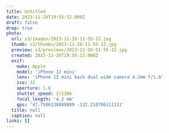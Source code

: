 ```yaml
---
title: Untitled
date: 2023-11-26T19:55:12.000Z
draft: false
drop: true
photo:
  url: s3/images/2023-11-26-11-55-12.jpg
  thumb: s3/thumbs/2023-11-26-11-55-12.jpg
  preview: s3/previews/2023-11-26-11-55-12.jpg
  created: 2023-11-26T19:55:12.000Z
  exif:
    make: Apple
    model: 'iPhone 12 mini'
    lens: 'iPhone 12 mini back dual wide camera 4.2mm f/1.6'
    iso: 32
    aperture: 1.6
    shutter_speed: 1/1366
    focal_length: '4.2 mm'
    gps: '47.7506138888889 -122.210786111111'
  title: null
  caption: null
links: []
---
```

